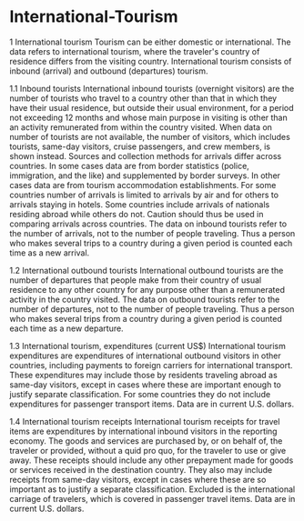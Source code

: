 # International-Tourism

1  International tourism
Tourism can be either domestic or international. The data refers to international tourism, where the traveler's country of residence differs from the visiting country. International tourism consists of inbound (arrival) and outbound (departures) tourism.

1.1  Inbound tourists
International inbound tourists (overnight visitors) are the number of tourists who travel to a country other than that in which they have their usual residence, but outside their usual environment, for a period not exceeding 12 months and whose main purpose in visiting is other than an activity remunerated from within the country visited. When data on number of tourists are not available, the number of visitors, which includes tourists, same-day visitors, cruise passengers, and crew members, is shown instead. Sources and collection methods for arrivals differ across countries. In some cases data are from border statistics (police, immigration, and the like) and supplemented by border surveys. In other cases data are from tourism accommodation establishments. For some countries number of arrivals is limited to arrivals by air and for others to arrivals staying in hotels. Some countries include arrivals of nationals residing abroad while others do not. Caution should thus be used in comparing arrivals across countries. The data on inbound tourists refer to the number of arrivals, not to the number of people traveling. Thus a person who makes several trips to a country during a given period is counted each time as a new arrival.

1.2  International outbound tourists
International outbound tourists are the number of departures that people make from their country of usual residence to any other country for any purpose other than a remunerated activity in the country visited. The data on outbound tourists refer to the number of departures, not to the number of people traveling. Thus a person who makes several trips from a country during a given period is counted each time as a new departure.

1.3  International tourism, expenditures (current US$)
International tourism expenditures are expenditures of international outbound visitors in other countries, including payments to foreign carriers for international transport. These expenditures may include those by residents traveling abroad as same-day visitors, except in cases where these are important enough to justify separate classification. For some countries they do not include expenditures for passenger transport items. Data are in current U.S. dollars.

1.4  International tourism receipts
International tourism receipts for travel items are expenditures by international inbound visitors in the reporting economy. The goods and services are purchased by, or on behalf of, the traveler or provided, without a quid pro quo, for the traveler to use or give away. These receipts should include any other prepayment made for goods or services received in the destination country. They also may include receipts from same-day visitors, except in cases where these are so important as to justify a separate classification. Excluded is the international carriage of travelers, which is covered in passenger travel items. Data are in current U.S. dollars.
